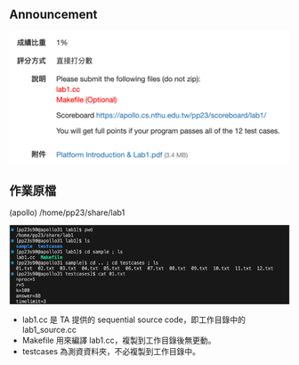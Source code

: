 ## Announcement
![announcement](/labs/lab1%20Platform%20Introduction%20&%20MPI/images/announcement.png)
## 作業原檔
(apollo) /home/pp23/share/lab1

![source](/labs/lab1%20Platform%20Introduction%20&%20MPI/images/source.png)
- lab1.cc 是 TA 提供的 sequential source code，即工作目錄中的 lab1_source.cc
- Makefile 用來編譯 lab1.cc，複製到工作目錄後無更動。
- testcases 為測資資料夾，不必複製到工作目錄中。
